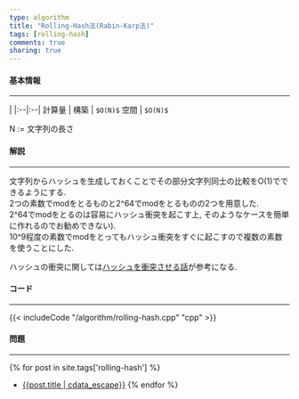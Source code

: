 ```yaml
---
type: algorithm
title: "Rolling-Hash法(Rabin-Karp法)"
tags: [rolling-hash]
comments: true
sharing: true
---
```


#### 基本情報
  
***

 | 
|:--|:--|
計算量 |
構築 | `$O(N)$`
空間 | `$O(N)$`
  
N := 文字列の長さ  
  

#### 解説

***

文字列からハッシュを生成しておくことでその部分文字列同士の比較をO(1)でできるようにする.  
2つの素数でmodをとるものと2^64でmodをとるものの2つを用意した.  
2^64でmodをとるのは容易にハッシュ衝突を起こす上, そのようなケースを簡単に作れるのでお勧めできない).  
10^9程度の素数でmodをとってもハッシュ衝突をすぐに起こすので複数の素数を使うことにした.  
  
ハッシュの衝突に関しては[ハッシュを衝突させる話](http://hos.ac/blog/#blog0003)が参考になる.


#### コード

***

{{< includeCode "/algorithm/rolling-hash.cpp" "cpp" >}}

#### 問題

***

{% for post in site.tags['rolling-hash'] %}
* [{{post.title | cdata_escape}}]({{post.url}})
{% endfor %}


